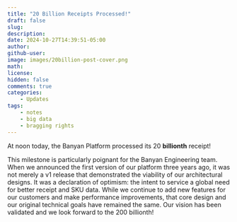 ```yaml
---
title: "20 Billion Receipts Processed!"
draft: false
slug:
description:
date: 2024-10-27T14:39:51-05:00
author:
github-user:
image: images/20billion-post-cover.png
math:
license:
hidden: false
comments: true
categories:
    - Updates
tags:
    - notes
    - big data
    - bragging rights
---
```

At noon today, the Banyan Platform processed its 20 **billionth** receipt!

This milestone is particularly poignant for the Banyan Engineering team. When we announced the first version of our platform three years ago, it was not merely a v1 release that demonstrated the viability of our architectural designs. It was a declaration of optimism: the intent to service a global need for better receipt and SKU data. While we continue to add new features for our customers and make performance improvements, that core design and our original technical goals have remained the same. Our vision has been validated and we look forward to the 200 billionth!

